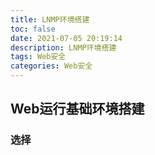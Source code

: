 ```yaml
---
title: LNMP环境搭建
toc: false
date: 2021-07-05 20:19:14
description: LNMP环境搭建
tags: Web安全
categories: Web安全
---
```


## Web运行基础环境搭建

### 选择

